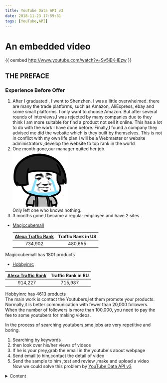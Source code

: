 ```yaml
---
title: YouTube Data API v3
date: 2018-11-23 17:59:31
tags: [YouTube,API]
---  
```

# An embedded video 
{{ oembed http://www.youtube.com/watch?v=Sv5iEK-IEzw }}
## THE PREFACE

### Experience Before Offer 

1. After I graduated , I went to Shenzhen. I was a little overwhelmed.
there are many the trade platforms, such as Amazon, AliExpress, ebay and some small platforms.
I only want to choose Amazon.
But after several rounds of interviews,I was rejected by many companies due to they think I am more suitable for find a product not sell it online.
This has a lot to do with the work I have done before.
Finally,I found a company they advised me did the website which is they built by themselves.
This is not in conflict with my own life plan.I will be a Webmaster or website administrators ,develop the website to top rank in the world
2. One month gone,our manager quited her job.  
![loading...](/images/emoji/cry.gif)  
Only left one who knows nothing.
3. 3 months gone,I became a regular employee and have 2 sites.
- [Magiccubemall](https://www.magiccubemall.com)  


  |[Alexa Traffic Rank](https://www.alexa.com/siteinfo/magiccubemall.com#trafficstats) | Traffic Rank in US|
  |:--: | :--:|
  |734,902 | 480,655 |  

 Magiccubemall has 1801 products  

- [Hobbyinrc](https://www.hobbyinrc.com)  

 |[Alexa Traffic Rank](https://www.alexa.com/siteinfo/hobbyinrc.com#trafficstats) | Traffic Rank in RU|
  |:--: | :--:| 
  |914,227 | 715,987|  

 Hobbyinrc has 4613 products  
 The main work is contact the Youtubers,let them promote your products.  
 Normally,it is better communication with fewer than 20,000 followers.  
 When the number of followers is more than 100,000, you need to pay the fee to some youtubers for making videos.  

In the process of searching youtubers,sme jobs are very repetitive and boring.
1. Searching by keywords   
2. then look over his/her views of videos  
3. If he is your prey,grab the email in the youtube's about webpage  
4. Send email to him,contact the detail of video 
5. Send the sample to him ,test and review ,make and upload a video  
Now we could solve this problem by [YouTube Data API v3](https://developers.google.com/apis-explorer/#p/youtube/v3/)  

<details><summary markdown="span">Content</summary>

## Parperation

*   Python 2.6 or greater

*   The pip package management tool

*   The Google APIs Client Library for Python:
    ```
    pip install --upgrade google-api-python-client
    ```
*   The google-auth, google-auth-oauthlib, and google-auth-httplib2 for user authorization.
    ```
    pip install --upgrade google-auth google-auth-oauthlib google-auth-httplib2
    ```
    
### Setting up your project and running code samples

1.  Create a project in the API Console and set up credentials for a web application. Set the authorized redirect URIs as appropriate.
2.  Save the client_secrets.json file associated with your credentials to a local file.
3.  Copy the full code sample to a local file in the same directory as the client_secrets.json file (or modify the sample to correctly identify that file's location.
4.  Run the sample from the command line and set command-line arguments as necessary:

    ```python sample.py --arg1=value1 --arg2=value2 ...
    ```

5.  Most samples print something to STDOUT. You can also check the YouTube website to see the effects of requests that write data, such as requests that create playlists or channel sections.

## Samples in this directory:

### [Add a channel section](https://github.com/youtube/api-samples/blob/master/python/add_channel_section.py)  


Method: youtube.channelSections.insert<br>
Description: This sample calls the API's <code>channelSections.insert</code> method to create channel sections.
The code accepts a number of command line arguments that let you specify the section's type, display style, title, position,
and content.<br><br>
This sample also updates the channel's
<code><a href="/youtube/v3/docs/channels#brandingSettings.channel.showBrowseView">brandingSettings.channel.showBrowseView</a></code>
property so that the channel displays content in a browse view (rather than a feed view). A channel's sections are only
visible if the channel displays content in a browse view.<br><br>More information on channel sections is available in the
<a href="https://support.google.com/youtube/answer/3027787">YouTube Help Center</a>.

### [Add a channel subscription](https://github.com/youtube/api-samples/blob/master/python/add_subscription.py)


Method: youtube.subscriptions.insert<br>
Description: This sample calls the API's <code>subscriptions.insert</code> method to add a subscription to a specified
channel.

### [Add a featured video](https://github.com/youtube/api-samples/blob/master/python/add_featured_video.py)


Method: youtube.channels.update<br>
Description: This sample calls the API's <code>channels.update</code> method to set <code>invideoPromotion</code>
properties for the channel.

### [Create a playlist](https://github.com/youtube/api-samples/blob/master/python/playlist_updates.py)


Method: youtube.playlists.insert<br>
Description: This sample calls the API's <code>playlists.insert</code> method to create a private playlist owned by the
channel authorizing the request.

### [Create and manage comments](https://github.com/youtube/api-samples/blob/master/python/comment_handling.py) 

Method: youtube.commentThreads.list, youtube.comments.insert, youtube.comments.list, youtube.comments.update,
youtube.comments.setModerationStatus, youtube.comments.markAsSpam, youtube.comments.delete<br>
Description: This sample demonstrates how to use the following API methods to create and manage comments:<br>
<ul>
<li>It calls the <code>commentThreads.list</code> method with the <code>videoId</code> parameter set to retrieve comments
for a video.</li>
<li>It calls the <code>comments.insert</code> method with the <code>parentId</code> parameter set to reply to an existing
comment.</li>
<li>It calls the <code>comments.list</code> method with the <code>parentId</code> parameter to retrieve the comments in the
thread.</li>
<li>It calls the <code>comments.update</code> method with comment in the request body to update a comment.</li>
<li>It calls the <code>comments.setModerationStatus</code> method to set the moderation status of the comment, the
<code>comments.markAsSpam</code> method to mark the comment as spam, and the <code>comments.delete</code> method to
delete the comment, using the <code>id</code> parameter to identify the comment.</li>
</ul>

### [Create and manage comment threads](https://github.com/youtube/api-samples/blob/master/python/comment_threads.py)


Method: youtube.commentThreads.insert, youtube.commentThreads.list, youtube.commentThreads.update<br>
Description: This sample demonstrates how to use the following API methods to create and manage top-level comments:<br>
<ul>
<li>It calls the <code>commentThreads.insert</code> method once with the <code>channelId</code> parameter to create a
channel comment and once with the <code>videoId</code> parameter to create a video comment.</li>
<li>It calls the <code>commentThreads.list</code> method once with the <code>channelId</code> parameter to retrieve
channel comments and once with the <code>videoId</code> parameter to retrieve video comments.</li>
<li>It calls the <code>commentThreads.update</code> method once to update a video comment and then again to update a
channel comment. In each case, the request body contains the <code>comment</code> resource being updated.</li>
</ul>

### [Create and manage YouTube video caption tracks](https://github.com/youtube/api-samples/blob/master/python/captions.py)


Method: youtube.captions.insert, youtube.captions.list, youtube.captions.update, youtube.captions.download,
youtube.captions.delete<br>
Description: This sample demonstrates how to use the following API methods to create and manage YouTube video caption
tracks:<br>
<ul>
<li>It calls the <code>captions.insert</code> method with the <code>isDraft</code> parameter set to <code>true</code>
to upload a caption track in draft status.</li>
<li>It calls the <code>captions.list</code> method with the <code>videoId</code> parameter to retrieve video caption
tracks.</li>
<li>It calls the <code>captions.update</code> method with the caption in the request body to update a caption track.</li>
<li>It calls the <code>captions.download</code> method to download the caption track.</li>
<li>It calls the <code>captions.delete</code> method to delete the caption track, using the <code>id</code> parameter to
identify the caption track.</li>
</ul>

### [Like a video](https://github.com/youtube/api-samples/blob/master/python/like_video.py)


Method: youtube.videos.rate<br>
Description: This sample calls the API's <code>videos.rate</code> method to set a positive rating for a video.

### [Post a channel bulletin](https://github.com/youtube/api-samples/blob/master/python/channel_bulletin.py)


Method: youtube.activities.insert<br>
Description: This sample calls the API's <code>activities.insert</code> method to post a bulletin to the channel
associated with the request.

### [Remove a watermark image from a channel](https://github.com/youtube/api-samples/blob/master/python/unset_watermark.py)


Method: youtube.watermarks.unset<br>
Description: This sample calls the API's <code>watermarks.unset</code> method to remove the watermark
image for a channel. The request must be authorized by the channel that owns the video.

### [Retrieve my uploads](https://github.com/youtube/api-samples/blob/master/python/my_uploads.py)


Method: youtube.playlistItems.list<br>
Description: This sample calls the API's <code>playlistItems.list</code> method to retrieve a list of videos uploaded
to the channel associated with the request. The code also calls the <code>channels.list</code> method with the
<code>mine</code> parameter set to <code>true</code> to retrieve the playlist ID that identifies the channel's uploaded
videos.

### [Search by keyword](https://github.com/youtube/api-samples/blob/master/python/search.py)


Method: youtube.search.list<br>
Description: This sample calls the API's <code>search.list</code> method to retrieve search results associated with
a particular keyword.

### [Search by location](https://github.com/youtube/api-samples/blob/master/python/geolocation_search.py)


Method: youtube.search.list, youtube.videos.list<br>
Description: This sample calls the API's <code>search.list</code> method with the <code>type</code>,
<code>q</code>, <code>location</code>, and <code>locationRadius</code> parameters to retrieve search results
matching the provided keyword within the radius centered at a particular location. Using the video ids from
the search result, the sample calls the API's <code>videos.list</code> method to retrieve location details
of each video.

### [Set and retrieve localized channel metadata](https://github.com/youtube/api-samples/blob/master/python/channel_localizations.py)


Method: youtube.channels.update, youtube.channels.list<br>
Description: This sample demonstrates how to use the following API methods to set and retrieve localized metadata for a
channel:<br>
<ul>
<li>It calls the <code>channels.update</code> method to update the default language of a channel's metadata and to add a
localized version of this metadata in a selected language. Note that to set the default language for a channel resource,
you actually need to update the <code>brandingSettings.channel.defaultLanguage</code> property.</li>
<li>It calls the <code>channels.list</code> method with the <code>hl</code> parameter set to a specific language to
retrieve localized metadata in that language.</li>
<li>It calls the <code>channels.list</code> method and includes <code>localizations</code> in the <code>part</code>
parameter value to retrieve all of the localized metadata for that channel.</li>
</ul>

### [Set and retrieve localized channel section metadata](https://github.com/youtube/api-samples/blob/master/python/channel_section_localizations.py)


Method: youtube.channelSections.update, youtube.channelSections.list<br>
Description: This sample demonstrates how to use the following API methods to set and retrieve localized metadata for a
channel section:<br>
<ul>
<li>It calls the <code>channelSections.update</code> method to update the default language of a channel section's
metadata and to add a localized version of this metadata in a selected language.</li>
<li>It calls the <code>channelSections.list</code> method with the <code>hl</code> parameter set to a specific language
to retrieve localized metadata in that language.</li>
<li>It calls the <code>channelSections.list</code> method and includes <code>localizations</code> in the
<code>part</code> parameter value to retrieve all of the localized metadata for that channel section.</li>
</ul>

### [Set and retrieve localized playlist metadata](https://github.com/youtube/api-samples/blob/master/python/playlist_localizations.py)


Method: youtube.playlists.update, youtube.playlists.list<br>
Description: This sample demonstrates how to use the following API methods to set and retrieve localized metadata for a
playlist:<br>
<ul>
<li>It calls the <code>playlists.update</code> method to update the default language of a playlist's metadata and to add
a localized version of this metadata in a selected language.</li>
<li>It calls the <code>playlists.list</code> method with the <code>hl</code> parameter set to a specific language to
retrieve localized metadata in that language.</li>
<li>It calls the <code>playlists.list</code> method and includes <code>localizations</code> in the <code>part</code>
parameter value to retrieve all of the localized metadata for that playlist.</li>
</ul>

### [Set and retrieve localized video metadata](https://github.com/youtube/api-samples/blob/master/python/video_localizations.py)


Method: youtube.videos.update, youtube.videos.list<br>
Description: This sample demonstrates how to use the following API methods to set and retrieve localized metadata
for a video:<br>
<ul>
<li>It calls the <code>videos.update</code> method to update the default language of a video's metadata and to add
a localized version of this metadata in a selected language.</li>
<li>It calls the <code>videos.list</code> method with the <code>hl</code> parameter set to a specific language to
retrieve localized metadata in that language.</li>
<li>It calls the <code>videos.list</code> method and includes <code>localizations</code> in the <code>part</code>
parameter value to retrieve all of the localized metadata for that video.</li>
</ul>

### [Shuffle existing channel sections](https://github.com/youtube/api-samples/blob/master/python/shuffle_channel_sections.py)


Method: youtube.channelSections.list,youtube.channelSections.update<br>
Description: This sample calls the API's <code>channelSections.list</code> method to get the list of current channel
sections. Then it shuffles the list and calls <code>channelSections.update</code> to change the position of each item.<br><br>
More information on channel sections is available in the
<a href="https://support.google.com/youtube/answer/3027787">YouTube Help Center</a>.

### [Update a video](https://github.com/youtube/api-samples/blob/master/python/update_video.py)


Method: youtube.videos.update<br>
Description: This sample calls the API's <code>videos.update</code> method to update a video owned by the channel
authorizing the request.

### [Upload a banner image and set as channel's banner](https://github.com/youtube/api-samples/blob/master/python/upload_banner.py)


Method: youtube.channelBanners.insert, youtube.channels.update<br>
Description: This sample calls the API's <code>channelBanners.insert</code> method to upload an image. With the
returned URL, the sample calls <code>channels.update</code> method to update the channel's banner to that image.

### [Upload a video](https://github.com/youtube/api-samples/blob/master/python/upload_video.py)


Method: youtube.videos.insert<br>
Description: This sample calls the API's <code>videos.insert</code> method to upload a video to the channel associated
with the request.

### [Upload a video thumbnail image](https://github.com/youtube/api-samples/blob/master/python/upload_thumbnail.py)


Method: youtube.thumbnails.set<br>
Description: This sample calls the API's <code>thumbnails.set</code> method to upload an image and set it as the
thumbnail image for a video. The request must be authorized by the channel that owns the video.

### [Upload a watermark image and set it for a channel](https://github.com/youtube/api-samples/blob/master/python/set_watermark.py)


Method: youtube.watermarks.set<br>
Description: This sample calls the API's <code>watermarks.set</code> method to upload an image and set it as the
watermark image for a channel. The request must be authorized by the channel that owns the video.

### [Create a broadcast and stream](https://github.com/youtube/api-samples/blob/master/python/create_broadcast.py)


Method: youtube.liveBroadcasts.bind,youtube.liveBroadcasts.insert,youtube.liveStreams.insert<br>
Description: This sample calls the API's <code>liveBroadcasts.insert</code> and <code>liveStreams.insert</code>
methods to create a broadcast and a stream. Then, it calls the <code>liveBroadcasts.bind</code> method to bind
the stream to the broadcast.

### [Retrieve a channel's broadcasts](https://github.com/youtube/api-samples/blob/master/python/list_broadcasts.py)


Method: youtube.liveBroadcasts.list<br>
Description: This sample calls the API's <code>liveBroadcasts.list</code> method to retrieve a list of broadcasts for
the channel associated with the request. By default, the request retrieves all broadcasts for the channel, but you can
also specify a value for the <code>--broadcast-status</code> option to only retrieve broadcasts with a particular status.

### [Retrieve a channel's live video streams](https://github.com/youtube/api-samples/blob/master/python/list_streams.py)


Method: youtube.liveStreams.list<br>
Description: This sample calls the API's <code>liveStreams.list</code> method to retrieve a list of video stream settings
that a channel can use to broadcast live events on YouTube.

### [Retrieve top 10 videos by viewcount](https://github.com/youtube/api-samples/blob/master/python/yt_analytics_report.py)


Method: youtubeAnalytics.reports.query<br>
Description: This sample calls the API's <code>reports.query</code> method to retrieve YouTube Analytics data.
By default, the report retrieves the top 10 videos based on viewcounts, and it returns several metrics for those
videos, sorting the results in reverse order by viewcount. By setting command line parameters, you can use the
same code to retrieve other reports as well.

### [Create a reporting job](https://github.com/youtube/api-samples/blob/master/python/create_reporting_job.py)


Method: youtubeReporting.reportTypes.list, youtubeReporting.jobs.create<br>
Description: This sample demonstrates how to create a reporting job. It calls the <code>reportTypes.list</code> method
to retrieve a list of available report types. It then calls the <code>jobs.create</code> method to create a new reporting
job.

### [Retrieve reports](https://github.com/youtube/api-samples/blob/master/python/retrieve_reports.py)


Method: youtubeReporting.jobs.list, youtubeReporting.reports.list<br>
Description: This sample demonstrates how to retrieve reports created by a specific job. It calls the
<code>jobs.list</code> method to retrieve reporting jobs. It then calls the <code>reports.list</code> method with the
<code>jobId</code> parameter set to a specific job id to retrieve reports created by that job. Finally, the sample
prints out the download URL for each report.

</details>
